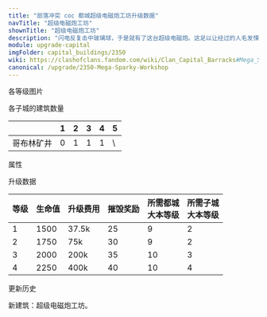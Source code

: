```yaml
---
title: "部落冲突 coc 都城超级电磁炮工坊升级数据"
navTitle: "超级电磁炮工坊"
shownTitle: "超级电磁炮工坊"
description: "闪电反复击中玻璃球，于是就有了这台超级电磁炮。这足以让经过的人毛发悚立。"
module: upgrade-capital
imgFolder: capital_buildings/2350
wiki: https://clashofclans.fandom.com/wiki/Clan_Capital_Barracks#Mega_Sparky_Workshop
canonical: /upgrade/2350-Mega-Sparky-Workshop
---
```


<UnitInfo :folder="$frontmatter.imgFolder" imgSrc="Mega_Sparky_Workshop4.png" :imgAlt="$frontmatter.navTitle"
    :description="$frontmatter.description"
    :isSmallImg="true" />

<SmallTitle>各等级图片</SmallTitle>

<Panel>
    <UnitImgGroup :folder="$frontmatter.imgFolder">
        <UnitImg imgTitle="废墟" imgSrc="Mega_Sparky_Workshop_Ruin.png" />
        <UnitImg imgTitle="1 级" imgSrc="Mega_Sparky_Workshop1.png" />
        <UnitImg imgTitle="2 级" imgSrc="Mega_Sparky_Workshop2.png" />
        <UnitImg imgTitle="3 级" imgSrc="Mega_Sparky_Workshop3.png" />
        <UnitImg imgTitle="4 级" imgSrc="Mega_Sparky_Workshop4.png" />
    </UnitImgGroup>
</Panel>

<SmallTitle>各子城的建筑数量</SmallTitle>

<DistrictTable>

|             |   1   |   2   |   3   |   4   |   5   |
|     ---     |  ---  |  ---  |  ---  |  ---  |  ---  |
|  哥布林矿井  |   0   |   1   |   1   |   1   |   \   |

</DistrictTable>

<SmallTitle>属性</SmallTitle>

<UnitProperties>
    <UnitProperty pKey="占地面积" pValue="3×3" />
    <UnitProperty pKey="判定面积" pValue="2×2" />
    <UnitProperty pKey="可训练的兵种" pValue="<a href='/upgrade/2010-Mega-Sparky'>超级电磁炮</a>" />
</UnitProperties>

<SmallTitle>升级数据</SmallTitle>

<script setup>
const tableExtraInfo = [
    {
        "column": 2,
        "type": "cost",
        "icon": "Gold3",
        "noGoldPass": true
    },
    {
        "column": 3,
        "type": "number",
        "icon": "Gold3",
        "noGoldPass": true
    }
];
</script>

<UnitTable :tableExtraInfo="tableExtraInfo">

| 等级 | 生命值 | 升级费用 | 摧毁奖励 |所需都城<br>大本等级|所需子城<br>大本等级|
| ---- |   --- |   ---   |   ---    |        ---       |        ---        |
|   1  |  1500 |  37.5k  |    25    |         9        |         2         |
|   2  |  1750 |    75k  |    30    |         9        |         2         |
|   3  |  2000 |   200k  |    35    |        10        |         3         |
|   4  |  2250 |   400k  |    40    |        10        |         4         |
</UnitTable>

<SmallTitle>更新历史</SmallTitle>

<Timeline>
    <TimelineItem date="2023/10/09">
        <TimelineRow>新建筑：超级电磁炮工坊。</TimelineRow>
    </TimelineItem>
    <TimelineItem :historyBottom="true" />
</Timeline>